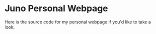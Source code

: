 # Juno Personal Webpage

Here is the source code for my personal webpage if you'd like to take a look.